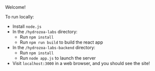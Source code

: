 Welcome!

To run locally:

- Install `node.js`
- In the `/hydrozoa-labs` directory:
    - Run `npm install`
    - Run `npm run build` to build the react app
- In the `/hydrozoa-labs-backend` directory:
    - Run `npm install`
    - Run `node app.js` to launch the server
- Visit `localhost:3000` in a web browser, and you should see the site!
